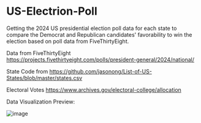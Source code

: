 # US-Electrion-Poll

Getting the 2024 US presidential election poll data for each state to compare the Democrat and Republican candidates' favorability to win the election based on poll data from FiveThirtyEight.

Data from FiveThirtyEight https://projects.fivethirtyeight.com/polls/president-general/2024/national/

State Code from https://github.com/jasonong/List-of-US-States/blob/master/states.csv

Electoral Votes https://www.archives.gov/electoral-college/allocation

Data Visualization Preview:

![image](https://github.com/user-attachments/assets/784c183b-9914-47e8-8fa7-73c1003937f3)
